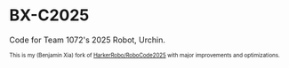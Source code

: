# BX-C2025
Code for Team 1072's 2025 Robot, Urchin.

<sup><sub> This is my (Benjamin Xia) fork of [HarkerRobo/RoboCode2025](https://github.com/HarkerRobo/RoboCode2025) with major improvements and optimizations. </sub></sup>
